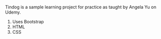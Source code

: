 Tindog is a sample learning project for practice as taught by Angela Yu on Udemy.

1. Uses Bootstrap
2. HTML
3. CSS
